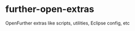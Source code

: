 further-open-extras
===================

OpenFurther extras like scripts, utilities, Eclipse config, etc
